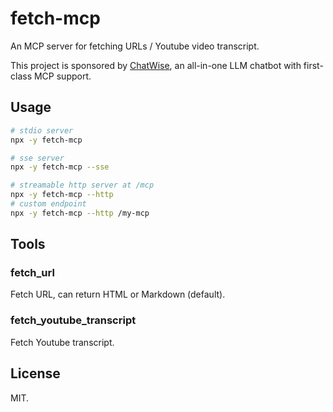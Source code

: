 # fetch-mcp

An MCP server for fetching URLs / Youtube video transcript.

This project is sponsored by [ChatWise](https://chatwise.app), an all-in-one LLM chatbot with first-class MCP support.

## Usage

```bash
# stdio server
npx -y fetch-mcp

# sse server
npx -y fetch-mcp --sse

# streamable http server at /mcp
npx -y fetch-mcp --http
# custom endpoint
npx -y fetch-mcp --http /my-mcp
```

## Tools

### fetch_url

Fetch URL, can return HTML or Markdown (default).

### fetch_youtube_transcript

Fetch Youtube transcript.

## License

MIT.

